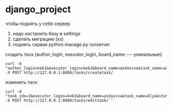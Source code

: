 # django_project
чтобы поднять у себя сервер
1) надо настроить базу в settings
2) сделать миграцию (хз)
3) поднять сервак python manage.py runserver


создать таск (author_login, executor_login, board_name --- уникальные): 
```
curl -d "author_login=kek1&executor_login=kek2&board_name=asdascva&task_name=aaa&status=1" -X POST http://127.0.0.1:8000/tasks/createtask/
```
изменить таск: 
```
curl -d "task_idx=3&executor_login=kek2&board_name=asdascva&task_name=blya&status=1" -X POST http://127.0.0.1:8000/tasks/edittask/```
```

